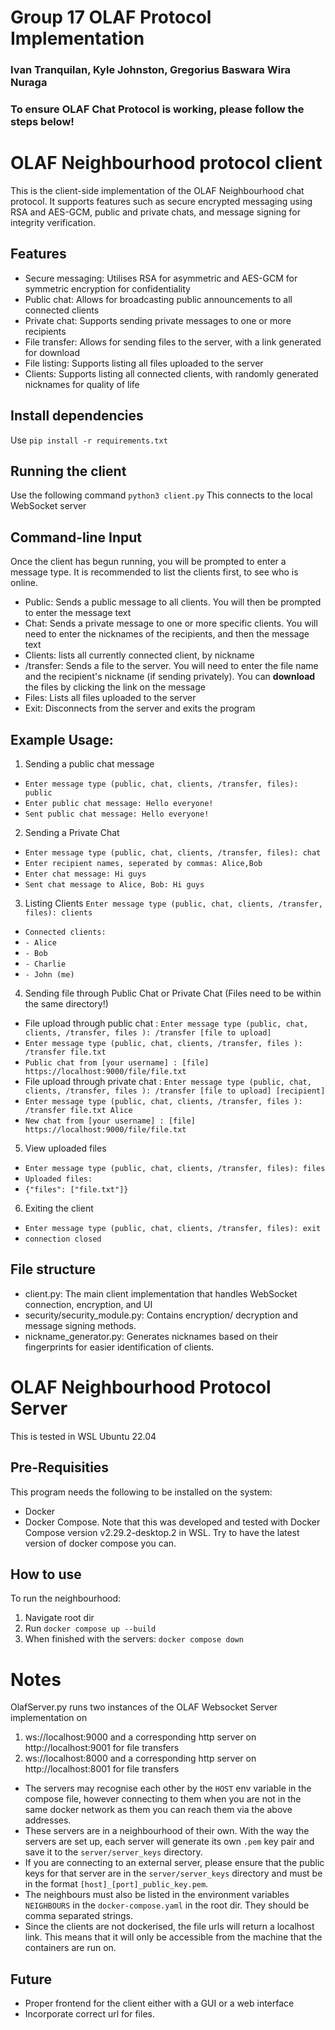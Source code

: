# Group 17 OLAF Protocol Implementation
### Ivan Tranquilan, Kyle Johnston, Gregorius Baswara Wira Nuraga
### To ensure OLAF Chat Protocol is working, please follow the steps below!

# OLAF Neighbourhood protocol client
This is the client-side implementation of the OLAF Neighbourhood chat protocol. It supports features such as secure encrypted messaging using RSA and AES-GCM, public and private chats, and message signing for integrity verification.

## Features
- Secure messaging: Utilises RSA for asymmetric and AES-GCM for symmetric encryption for confidentiality
- Public chat: Allows for broadcasting public announcements to all connected clients
- Private chat: Supports sending private messages to one or more recipients
- File transfer: Allows for sending files to the server, with a link generated for download
- File listing: Supports listing all files uploaded to the server
- Clients: Supports listing all connected clients, with randomly generated nicknames for quality of life

## Install dependencies
Use `pip install -r requirements.txt`

## Running the client
Use the following command `python3 client.py`
This connects to the local WebSocket server

## Command-line Input
Once the client has begun running, you will be prompted to enter a message type. It is recommended to list the clients first, to see who is online.
- Public: Sends a public message to all clients. You will then be prompted to enter the message text
- Chat: Sends a private message to one or more specific clients. You will need to enter the nicknames of the recipients, and then the message text
- Clients: lists all currently connected client, by nickname
- /transfer: Sends a file to the server. You will need to enter the file name and the recipient's nickname (if sending privately). You can **download** the files by clicking the link on the message
- Files: Lists all files uploaded to the server
- Exit: Disconnects from the server and exits the program

## Example Usage:
1. Sending a public chat message
-  `Enter message type (public, chat, clients, /transfer, files): public`
-  `Enter public chat message: Hello everyone!`
-  `Sent public chat message: Hello everyone!`
2. Sending a Private Chat
-  `Enter message type (public, chat, clients, /transfer, files): chat`
-  `Enter recipient names, seperated by commas: Alice,Bob`
-  `Enter chat message: Hi guys`
-  `Sent chat message to Alice, Bob: Hi guys`
3. Listing Clients
`Enter message type (public, chat, clients, /transfer, files): clients`
-  `Connected clients:`
-  `- Alice`
-  `- Bob`
-  `- Charlie`
-  `- John (me)`
4. Sending file through Public Chat or Private Chat (Files need to be within the same directory!)
- File upload through public chat : `Enter message type (public, chat, clients, /transfer, files ): /transfer [file to upload]`
-  `Enter message type (public, chat, clients, /transfer, files ): /transfer file.txt`
-  `Public chat from [your username] : [file] https://localhost:9000/file/file.txt`
- File upload through private chat : `Enter message type (public, chat, clients, /transfer, files ): /transfer [file to upload] [recipient]`
-  `Enter message type (public, chat, clients, /transfer, files ): /transfer file.txt Alice`
-  `New chat from [your username] : [file] https://localhost:9000/file/file.txt`
5. View uploaded files
-  `Enter message type (public, chat, clients, /transfer, files): files`
-  `Uploaded files:`
-  `{"files": ["file.txt"]}`
6. Exiting the client
-  `Enter message type (public, chat, clients, /transfer, files): exit`
-  `connection closed`

## File structure
- client.py: The main client implementation that handles WebSocket connection, encryption, and UI
- security/security_module.py: Contains encryption/ decryption and message signing methods.
- nickname_generator.py: Generates nicknames based on their fingerprints for easier identification of clients.

# OLAF Neighbourhood Protocol Server
This is tested in WSL Ubuntu 22.04

## Pre-Requisities
This program needs the following to be installed on the system:
- Docker
- Docker Compose. Note that this was developed and tested with Docker Compose version v2.29.2-desktop.2 in WSL. Try to have the latest version of docker compose you can.

## How to use
To run the neighbourhood:
1. Navigate root dir
2. Run `docker compose up --build`
3. When finished with the servers: `docker compose down`

# Notes
OlafServer.py runs two instances of the OLAF Websocket Server implementation on
1.  ws://localhost:9000 and a corresponding http server on http://localhost:9001 for file transfers
2.  ws://localhost:8000 and a corresponding http server on http://localhost:8001 for file transfers
- The servers may recognise each other by the `HOST` env variable in the compose file, however connecting to them when you are not in the same docker network as them you can reach them via the above addresses.
- These servers are in a neighbourhood of their own. With the way the servers are set up, each server will generate its own `.pem` key pair and save it to the `server/server_keys` directory.
- If you are connecting to an external server, please ensure that the public keys for that server are in the `server/server_keys` directory and must be in the format `[host]_[port]_public_key.pem`. 
- The neighbours must also be listed in the environment variables `NEIGHBOURS` in the `docker-compose.yaml` in the root dir. They should be comma separated strings.
- Since the clients are not dockerised, the file urls will return a localhost link. This means that it will only be accessible from the machine that the containers are run on.


## Future
- Proper frontend for the client either with a GUI or a web interface
- Incorporate correct url for files.
